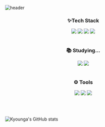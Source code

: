 ![header](https://capsule-render.vercel.app/api?type=waving&height=300&color=gradient&text=Welcome%20&fontAlign=50&fontAlignY=34&textBg=false&desc=Junior%20FE%20Developer%20KyoungA%20Kim's%20GIthub&descAlignY=60)


<h3 align="center"> ✨Tech Stack</h3>

<div align="center"><img src="https://img.shields.io/badge/html5-E34F26?style=for-the-badge&logo=html5&logoColor=white"> <img src="https://img.shields.io/badge/css-1572B6?style=for-the-badge&logo=css3&logoColor=white"> <img src="https://img.shields.io/badge/javascript-F7DF1E?style=for-the-badge&logo=javascript&logoColor=black"> <img src="https://img.shields.io/badge/react-61DAFB?style=for-the-badge&logo=react&logoColor=black"></div>
<br/>
<h3 align="center"> 📚 Studying...</h3>

<div align="center"><img src="https://img.shields.io/badge/typescript-3178C6?style=for-the-badge&logo=typescript&logoColor=white"> <img src="https://img.shields.io/badge/nextjs-000000?style=for-the-badge&logo=next.js&logoColor=white"></div>
<br/>
<h3 align="center">⚙️ Tools</h3>

<div align="center"><img src="https://img.shields.io/badge/github-181717?style=for-the-badge&logo=github&logoColor=white"> <img src="https://img.shields.io/badge/git-F05032?style=for-the-badge&logo=git&logoColor=white"> <img src="https://img.shields.io/badge/Visual%20Studio%20Code-0078d7.svg?style=for-the-badge&logo=visual-studio-code&logoColor=white"></div>

<br/><br/><br/>
![Kyounga's GitHub stats](https://github-readme-stats.vercel.app/api?username=201810902&show_icons=true&theme=omni)

<!--
**201810902/201810902** is a ✨ _special_ ✨ repository because its `README.md` (this file) appears on your GitHub profile.

Here are some ideas to get you started:

- 🔭 I’m currently working on ...
- 🌱 I’m currently learning ...
- 👯 I’m looking to collaborate on ...
- 🤔 I’m looking for help with ...
- 💬 Ask me about ...
- 📫 How to reach me: ...
- 😄 Pronouns: ...
- ⚡ Fun fact: ...
-->
